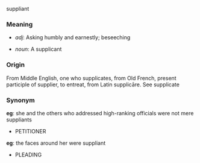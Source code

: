 suppliant
### Meaning
+ _adj_: Asking humbly and earnestly; beseeching

+ _noun_: A supplicant

### Origin

From Middle English, one who supplicates, from Old French, present participle of supplier, to entreat, from Latin supplicāre. See supplicate

### Synonym

__eg__: she and the others who addressed high-ranking officials were not mere suppliants

+ PETITIONER

__eg__: the faces around her were suppliant

+ PLEADING



